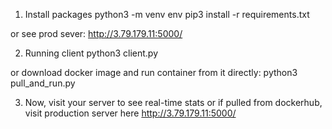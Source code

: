 1. Install packages
python3 -m venv env
pip3 install -r requirements.txt

or see prod sever:
http://3.79.179.11:5000/

2. Running client
python3 client.py

or download docker image and run container from it directly:
python3 pull_and_run.py

3. Now, visit your server to see real-time stats or if pulled from dockerhub, visit production server here http://3.79.179.11:5000/